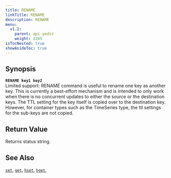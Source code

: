 ```yaml
---
title: RENAME
linkTitle: RENAME
description: RENAME
menu:
  v1.2:
    parent: api-yedis
    weight: 2265
isTocNested: true
showAsideToc: true
---
```


## Synopsis
<b>`RENAME key1 key2`</b><br>
Limited support: RENAME command is useful to rename one key as another key.
This is currently a best-effort mechanism and is intended to only work when there is
no concurrent updates to either the source or the destination keys. The TTL setting
for the key itself is copied over to the destination key. However, for container
types such as the TimeSeries type, the ttl settings for the sub-keys are not copied.

## Return Value
Returns status string.
## See Also
[`set`](../set/),
[`get`](../get/),
[`hset`](../hset/),
[`hget`](../hget/),
